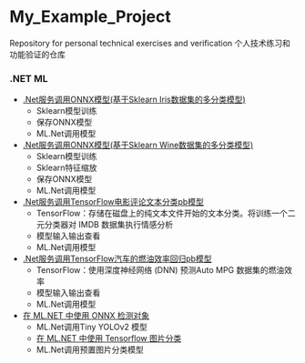 # My_Example_Project
Repository for personal technical exercises and verification
个人技术练习和功能验证的仓库

### .NET ML
- [.Net服务调用ONNX模型(基于Sklearn Iris数据集的多分类模型)](https://github.com/zdz72113/My_Example_Project/blob/main/NetInvokeSklearnONNX_Iris_Example/NetInvokeSklearnONNX_Iris_Example.md)
  - Sklearn模型训练
  - 保存ONNX模型
  - ML.Net调用模型
- [.Net服务调用ONNX模型(基于Sklearn Wine数据集的多分类模型)](https://github.com/zdz72113/My_Example_Project/blob/main/NetInvokeSklearnONNX_Wine_Example/NetInvokeSklearnONNX_Wine_Example.md)
  - Sklearn模型训练
  - Sklearn特征缩放
  - 保存ONNX模型
  - ML.Net调用模型
- [.Net服务调用TensorFlow电影评论文本分类pb模型 ](https://github.com/zdz72113/My_Example_Project/blob/main/NetInvokeTFModel_TextClassification_Example/NetInvokeTFModel_TextClassification_Example.md)
  - TensorFlow：存储在磁盘上的纯文本文件开始的文本分类。将训练一个二元分类器对 IMDB 数据集执行情感分析
  - 模型输入输出查看
  - ML.Net调用模型
- [.Net服务调用TensorFlow汽车的燃油效率回归pb模型 ](https://github.com/zdz72113/My_Example_Project/blob/main/NetInvokeTFModel_AutoMPG_Example/NetInvokeTFModel_AutoMPG_Example.md)
  - TensorFlow：使用深度神经网络 (DNN) 预测Auto MPG 数据集的燃油效率
  - 模型输入输出查看
  - ML.Net调用模型
- [在 ML.NET 中使用 ONNX 检测对象](https://github.com/zdz72113/My_Example_Project/blob/main/NetInvokePreTrainedONNX_ObjectDetection_Example/NetInvokePreTrainedONNX_ObjectDetection_Example.md)
  - ML.Net调用Tiny YOLOv2 模型
  - [在 ML.NET 中使用 Tensorflow 图片分类](https://github.com/zdz72113/My_Example_Project/blob/main/NetInvokePreTrainedTF_ImageClassification_Example/NetInvokePreTrainedTF_ImageClassification_Example.md)
  - ML.Net调用预置图片分类模型
